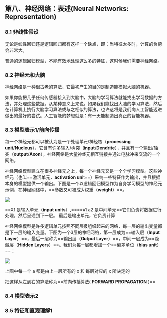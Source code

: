 ## 第八、神经网络：表述(Neural Networks: Representation)

### 8.1 非线性假设

无论是线性回归还是逻辑回归都有这样一个缺点，即：当特征太多时，计算的负荷会非常大。

普通的逻辑回归模型，不能有效地处理这么多的特征，这时候我们需要神经网络。

### 8.2 神经元和大脑

神经网络是一种很古老的算法，它最初产生的目的是制造能模拟大脑的机器。

如果你能把几乎任何传感器接入到大脑中，大脑的学习算法就能找出学习数据的方法，并处理这些数据。从某种意义上来说，如果我们能找出大脑的学习算法，然后在计算机上执行大脑学习算法或与之相似的算法，也许这将是我们向人工智能迈进做出的最好的尝试。人工智能的梦想就是：有一天能制造出真正的智能机器。

### 8.3 模型表示1/前向传播

每一个神经元都可以被认为是一个处理单元/神经核（**processing unit**/**Nucleus**），它含有许多输入/树突（**input**/**Dendrite**），并且有一个输出/轴突（**output**/**Axon**）。神经网络是大量神经元相互链接并通过电脉冲来交流的一个网络。

神经网络模型建立在很多神经元之上，每一个神经元又是一个个学习模型。这些神经元（也叫==激活单元，**activation unit**==）采纳一些特征作为输出，并且根据本身的模型提供一个输出。下图是一个以逻辑回归模型作为自身学习模型的神经元示例，在神经网络中，==参数又可被成为权重（**weight**）==。

![](http://www.ai-start.com/ml2014/images/fbb4ffb48b64468c384647d45f7b86b5.png)

==X1 是输入单元（**input units**）,====A1 a2 是中间单元==它们负责将数据进行处理，然后呈递到下一层。 最后是输出单元，它负责计算

神经网络模型是许多逻辑单元按照不同层级组织起来的网络，每一层的输出变量都是下一层的输入变量。下图为一个3层的神经网络，第一层成为==输入层（**Input Layer**）==，最后一层称为==输出层（**Output Layer**）==，中间一层成为==隐藏层（**Hidden Layers**）==。我们为每一层都增加一个==偏差单位（**bias unit**）==：

![](http://www.ai-start.com/ml2014/images/8293711e1d23414d0a03f6878f5a2d91.jpg)



上图中每一个 a 都是由上一层所有的 x 和 每层对应的 x 所决定的

把这样从左到右的算法称为==前向传播算法( **FORWARD PROPAGATION** )==

### 8.4 模型表示2

### 8.5 特征和直观理解1



